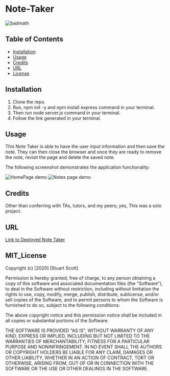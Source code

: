 # Note-Taker

![badmath](https://img.shields.io/badge/license-MIT-brightgreen)

## Table of Contents

* [Installation](#installation)
* [Usage](#usage)
* [Credits](#credits)
* [URL](#url)
* [License](#mit_license)

## Installation

1. Clone the repo.
2. Run, npm init -y and npm install express command in your terminal.
3. Then run node server.js command in your terminal.
4. Follow the link generated in your terminal.

## Usage

This Note Taker is able to have the user input information and then save the note. They can then close the browser and once they are ready to remove the note, revisit the page and delete the saved note.

The following screenshot demonstrates the application functionality:

![HomePage demo]()
![Notes page demo]()

## Credits

Other than conferring with TAs, tutors, and my peers; yes, This was a solo project.

## URL

[Link to Deployed Note Taker](https://peaceful-fjord-82110.herokuapp.com/)

## MIT_License

Copyright (c) [2020] [Stuart Scott]

Permission is hereby granted, free of charge, to any person obtaining a copy
of this software and associated documentation files (the "Software"), to deal
in the Software without restriction, including without limitation the rights
to use, copy, modify, merge, publish, distribute, sublicense, and/or sell
copies of the Software, and to permit persons to whom the Software is
furnished to do so, subject to the following conditions:

The above copyright notice and this permission notice shall be included in all
copies or substantial portions of the Software.

THE SOFTWARE IS PROVIDED "AS IS", WITHOUT WARRANTY OF ANY KIND, EXPRESS OR
IMPLIED, INCLUDING BUT NOT LIMITED TO THE WARRANTIES OF MERCHANTABILITY,
FITNESS FOR A PARTICULAR PURPOSE AND NONINFRINGEMENT. IN NO EVENT SHALL THE
AUTHORS OR COPYRIGHT HOLDERS BE LIABLE FOR ANY CLAIM, DAMAGES OR OTHER
LIABILITY, WHETHER IN AN ACTION OF CONTRACT, TORT OR OTHERWISE, ARISING FROM,
OUT OF OR IN CONNECTION WITH THE SOFTWARE OR THE USE OR OTHER DEALINGS IN THE
SOFTWARE.
